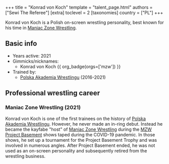 +++
title = "Konrad von Koch"
template = "talent_page.html"
authors = ["Sewi The Referee"]
[extra]
toclevel = 2
[taxonomies]
country = ["PL"]
+++

Konrad von Koch is a Polish on-screen wrestling personality, best known for his time in [Maniac Zone Wrestling](@/o/mzw.md). 

## Basic info

* Years active: 2021
* Gimmicks/nicknames:
  - Konrad von Koch {{ org_badge(orgs=['mzw']) }}
* Trained by:
  - [Polska Akademia Wrestlingu](@/o/paw.md) (2016-2021)
 
## Professional wrestling career

### Maniac Zone Wrestling (2021)

Konrad von Koch is one of the first trainees on the history of [Polska Akademia Wrestlingu](@/o/paw.md). However, he never made an in-ring debut. Instead he became the kayfabe "host" of [Maniac Zone Wrestling](@/o/mzw.md) during the [MZW Project Basement](@/e/mzw/2021-03-18-mzw-project-basement-1.md) shows taped during the COVID-19 pandemic. In those shows, he set up a tournament for the Project Basement Trophy and was involved in numerous angles. After Project Basement ended, he was not used as an on-screen personality and subsequently retired from the wrestling business.
